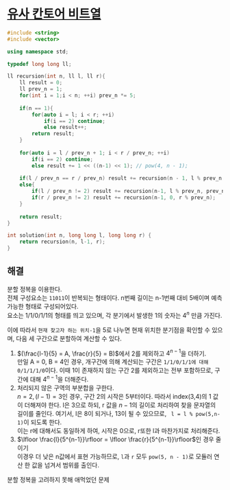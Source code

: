 # [유사 칸토어 비트열](https://school.programmers.co.kr/learn/courses/30/lessons/148652)

```cpp
#include <string>
#include <vector>

using namespace std;

typedef long long ll;

ll recursion(int n, ll l, ll r){
    ll result = 0;
    ll prev_n = 1;
    for(int i = 1;i < n; ++i) prev_n *= 5;
    
    if(n == 1){
        for(auto i = l; i < r; ++i)
            if(i == 2) continue;
            else result++;
        return result;
    }
    
    for(auto i = l / prev_n + 1; i < r / prev_n; ++i)
        if(i == 2) continue;
        else result += 1 << ((n-1) << 1); // pow(4, n - 1);
    
    if(l / prev_n == r / prev_n) result += recursion(n - 1, l % prev_n, r % prev_n);
    else{
        if(l / prev_n != 2) result += recursion(n-1, l % prev_n, prev_n);
        if(r / prev_n != 2) result += recursion(n-1, 0, r % prev_n);
    }
    
    return result;
}

int solution(int n, long long l, long long r) {
    return recursion(n, l-1, r);
}
```

## 해결

분할 정복을 이용한다.  
전체 구성요소는 `11011`이 반복되는 형태이다. n번째 길이는 n-1번째 대비 5배이며 예측 가능한 형태로 구성되어있다.  
요소는 1/1/0/1/1의 형태를 띄고 있으며, 각 분기에서 발생한 1의 숫자는 $4^n$ 만큼 가진다.

이에 따라서 `현재 찾고자 하는 위치-1`을 5로 나누면 현재 위치한 분기점을 확인할 수 있으며, 다음 세 구간으로 분할하여 계산할 수 있다.
1. $(\frac{l-1}{5} = A, \frac{r}{5} = B)$에서 2를 제외하고 $4^{n-1}$을 더하기.<br>
    만일 A = 0, B = 4인 경우, 개구간에 의해 계산되는 구간은 `1/1/0/1/1에 대해 0/1/1/1/0`이다. 이때 1이 존재하지 않는 구간 2를 제외하고는 전부 포함하므로, 구간에 대해 $4^{n-1}$을 더해준다.
2. 처리되지 않은 구역의 부분합을 구한다.<br>
    $n = 2, (l-1) = 3$인 경우, 구간 2의 시작은 5부터이다. 따라서 index(3,4)의 1 값이 더해져야 한다. l은 3으로 하되, r 값을 $n-1$의 길이로 처리하여 찾을 문자열의 길이를 줄인다. 여기서, l은 8이 되거나, 13이 될 수 있으므로, ``` l = l % pow(5,n-1)```이 되도록 한다.<br>
    이는 r에 대해서도 동일하게 하여, 시작은 0으로, r또한 l과 마찬가지로 처리해준다.
3. $\lfloor \frac{l}{5^{n-1}}\rfloor = \lfloor \frac{r}{5^{n-1}}\rfloor$인 경우 줄이기<br>
    이경우 더 낮은 n값에서 표현 가능하므로, `l`과 `r` 모두 ```pow(5, n - 1)```로 모듈러 연산 한 값을 넘겨서 범위를 출인다.

분할 정복을 고려하지 못해 애먹었던 문제